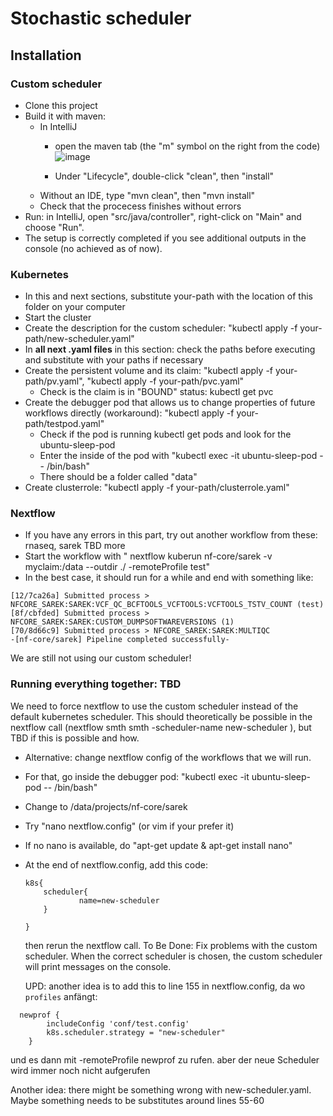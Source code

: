#  Stochastic scheduler

## Installation
### Custom scheduler
* Clone this project
* Build it with maven:
  * In IntelliJ
    * open the maven tab (the "m" symbol on the right from the code)
  ![image](https://github.com/kulagins/stochastic-scheduler/assets/75316111/5837c4ca-b7ca-4544-8353-87b8386bc743)
 
  
    * Under "Lifecycle", double-click "clean", then "install"
  * Without an IDE, type "mvn clean", then "mvn install"
  * Check that the procecess finishes without errors
* Run: in IntelliJ, open "src/java/controller", right-click on "Main" and choose "Run".
* The setup is correctly completed if you see additional outputs in the console (no achieved as of now).
### Kubernetes
*  In this and next sections, substitute your-path with the location of this folder on your computer
*  Start the cluster
*  Create the description for the custom scheduler: "kubectl apply -f your-path/new-scheduler.yaml"
*  In **all next .yaml files** in this section: check the paths before executing and substitute with your paths if necessary
* Create the persistent volume and its claim: "kubectl apply -f your-path/pv.yaml", "kubectl apply -f your-path/pvc.yaml"
  * Check is the claim is in "BOUND" status: kubectl get pvc
* Create the debugger pod that allows us to change properties of future workflows directly (workaround): "kubectl apply -f your-path/testpod.yaml"
  * Check if the pod is running kubectl get pods and look for the ubuntu-sleep-pod
  * Enter the inside of the pod with "kubectl exec -it ubuntu-sleep-pod -- /bin/bash"
  * There should be a folder called "data"
*  Create clusterrole: "kubectl apply -f your-path/clusterrole.yaml"
### Nextflow
* If you have any errors in this part, try out another workflow from these: rnaseq, sarek TBD more
* Start the workflow with " nextflow kuberun nf-core/sarek -v myclaim:/data --outdir ./ -remoteProfile test"
 *  In the best case, it should run for a while and end with something like:
   ```
[12/7ca26a] Submitted process > NFCORE_SAREK:SAREK:VCF_QC_BCFTOOLS_VCFTOOLS:VCFTOOLS_TSTV_COUNT (test)
[8f/cbfded] Submitted process > NFCORE_SAREK:SAREK:CUSTOM_DUMPSOFTWAREVERSIONS (1)
[70/8d66c9] Submitted process > NFCORE_SAREK:SAREK:MULTIQC
-[nf-core/sarek] Pipeline completed successfully-

 ```
We are still not using our custom scheduler!

 ### Running everything together: TBD
 We need to force nextflow to use the custom scheduler instead of the default kubernetes scheduler.
 This should theoretically be possible in the nextflow call (nextflow smth smth -scheduler-name new-scheduler ), but TBD if this is possible and how.
 * Alternative: change nextflow config of the workflows that we will run.
 * For that, go inside the debugger pod: "kubectl exec -it ubuntu-sleep-pod -- /bin/bash"
  * Change to /data/projects/nf-core/sarek
  * Try "nano nextflow.config" (or vim if your prefer it)
   * If no nano is available, do "apt-get update & apt-get install nano"
  * At the  end of nextflow.config, add this code:
    ```
    k8s{
        scheduler{
                name=new-scheduler
        }

    }
    ```

    then rerun the nextflow call.
    To Be Done: Fix problems with the custom scheduler. When the correct scheduler is chosen, the custom scheduler will print messages on the console.

    UPD: another idea is to add this to line 155 in nextflow.config, da wo `profiles` anfängt:
```
  newprof {
        includeConfig 'conf/test.config'
        k8s.scheduler.strategy = "new-scheduler"
    }

```
und es dann mit -remoteProfile newprof zu rufen. aber der neue Scheduler wird immer noch nicht aufgerufen

Another idea: there might be something wrong with new-scheduler.yaml. Maybe something needs to be substitutes around lines 55-60
